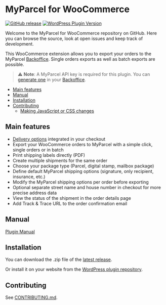 # MyParcel for WooCommerce

[![GitHub release](https://img.shields.io/github/v/release/myparcelnl/woocommerce?logo=github)](https://github.com/myparcelnl/woocommerce/releases/latest)
[![WordPress Plugin Version](https://img.shields.io/wordpress/plugin/v/woocommerce-myparcel?logo=wordpress)](https://wordpress.org/plugins/woocommerce-myparcel/)

Welcome to the MyParcel for WooCommerce repository on GitHub. Here you can browse
the source, look at open issues and keep
track of development.

This WooCommerce extension allows you to export your orders to the
MyParcel [Backoffice]. Single orders exports as well
as batch exports are possible.

> :warning: **Note**: A MyParcel API key is required for this plugin. You
> can [generate one] in your [Backoffice].

* [Main features](#main-features)
* [Manual](#manual)
* [Installation](#installation)
* [Contributing](#contributing)
    * [Making JavaScript or CSS changes](#making-javascript-or-css-changes)

## Main features

* [Delivery options] integrated in your checkout
* Export your WooCommerce orders to MyParcel with a simple click, single orders
  or in batch
* Print shipping labels directly (PDF)
* Create multiple shipments for the same order
* Choose your package type (Parcel, digital stamp, mailbox package)
* Define default MyParcel shipping options (signature, only recipient,
  insurance, etc.)
* Modify the MyParcel shipping options per order before exporting
* Optional separate street name and house number in checkout for more precise
  address data
* View the status of the shipment in the order details page
* Add Track & Trace URL to the order confirmation email

## Manual

[Plugin Manual]

## Installation

You can download the .zip file of the [latest release].

Or install it on your website from the [WordPress plugin repository].

## Contributing

See [CONTRIBUTING.md](./CONTRIBUTING.md).

[Backoffice]: https://backoffice.myparcel.nl/
[Delivery options]: https://github.com/myparcelnl/delivery-options
[Node 16]: https://nodejs.org/en/
[Plugin manual]: https://developer.myparcel.nl/nl/documentatie/10.woocommerce.html
[WordPress plugin repository]: https://wordpress.org/plugins/woocommerce-myparcel/
[Yarn]: https://classic.yarnpkg.com/en/docs/install
[generate one]: https://myparcelnl.github.io/woocommerce/#2_A
[latest release]: https://github.com/myparcelnl/woocommerce/releases/latest
